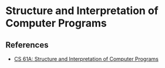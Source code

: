 # Structure and Interpretation of Computer Programs

## References

- [CS 61A: Structure and Interpretation of Computer Programs](https://cs61a.org/)
